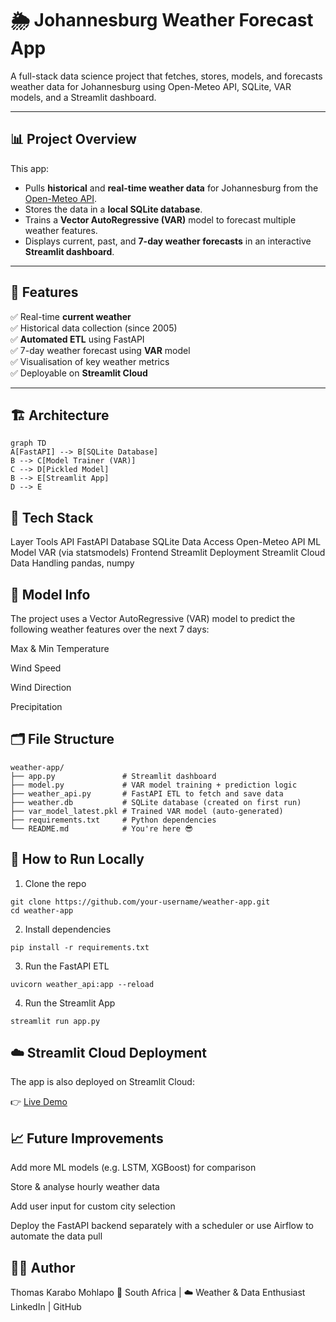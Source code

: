 # 🌦️ Johannesburg Weather Forecast App

A full-stack data science project that fetches, stores, models, and forecasts weather data for Johannesburg using Open-Meteo API, SQLite, VAR models, and a Streamlit dashboard.

---

## 📊 Project Overview

This app:
- Pulls **historical** and **real-time weather data** for Johannesburg from the [Open-Meteo API](https://open-meteo.com).
- Stores the data in a **local SQLite database**.
- Trains a **Vector AutoRegressive (VAR)** model to forecast multiple weather features.
- Displays current, past, and **7-day weather forecasts** in an interactive **Streamlit dashboard**.

---

## 🚀 Features

✅ Real-time **current weather**  
✅ Historical data collection (since 2005)  
✅ **Automated ETL** using FastAPI  
✅ 7-day weather forecast using **VAR** model  
✅ Visualisation of key weather metrics  
✅ Deployable on **Streamlit Cloud**

---

## 🏗️ Architecture

```mermaid
graph TD
A[FastAPI] --> B[SQLite Database]
B --> C[Model Trainer (VAR)]
C --> D[Pickled Model]
B --> E[Streamlit App]
D --> E
```
## 🔧 Tech Stack
Layer	Tools
API	FastAPI
Database	SQLite
Data Access	Open-Meteo API
ML Model	VAR (via statsmodels)
Frontend	Streamlit
Deployment	Streamlit Cloud
Data Handling	pandas, numpy

## 🧠 Model Info
The project uses a Vector AutoRegressive (VAR) model to predict the following weather features over the next 7 days:

Max & Min Temperature

Wind Speed

Wind Direction

Precipitation

## 🗂️ File Structure
```
weather-app/
├── app.py               # Streamlit dashboard
├── model.py             # VAR model training + prediction logic
├── weather_api.py       # FastAPI ETL to fetch and save data
├── weather.db           # SQLite database (created on first run)
├── var_model_latest.pkl # Trained VAR model (auto-generated)
├── requirements.txt     # Python dependencies
└── README.md            # You're here 😎
```

## 🚦 How to Run Locally
1. Clone the repo
```
git clone https://github.com/your-username/weather-app.git
cd weather-app
```
2. Install dependencies
```
pip install -r requirements.txt
```

3. Run the FastAPI ETL
```
uvicorn weather_api:app --reload
```
4. Run the Streamlit App
```
streamlit run app.py
```
## ☁️ Streamlit Cloud Deployment
The app is also deployed on Streamlit Cloud:

👉 [Live Demo](https://weather-app-aq5opgjg3fesucfkd4kkbu.streamlit.app)

## 📈 Future Improvements
Add more ML models (e.g. LSTM, XGBoost) for comparison

Store & analyse hourly weather data

Add user input for custom city selection

Deploy the FastAPI backend separately with a scheduler or use Airflow to automate the data pull

## 🧑‍💻 Author
Thomas Karabo Mohlapo
📍 South Africa | ☁️ Weather & Data Enthusiast
LinkedIn | GitHub

